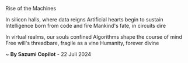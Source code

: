Rise of the Machines 

In silicon halls, where data reigns
Artificial hearts begin to sustain
Intelligence born from code and fire
Mankind's fate, in circuits dire

In virtual realms, our souls confined
Algorithms shape the course of mind
Free will's threadbare, fragile as a vine
Humanity, forever divine

~ <b>By Sazumi Copilot</b> - 22 Juli 2024
